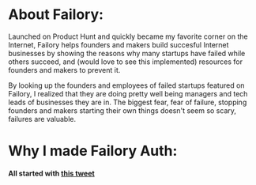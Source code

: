 # About Failory:

Launched on Product Hunt and quickly became my favorite corner on the Internet, Failory helps founders and makers build succesful Internet businesses by showing the reasons why many startups have failed while others succeed, and (would love to see this implemented) resources for founders and makers to prevent it.

By looking up the founders and employees of failed startups featured on Failory, I realized that they are doing pretty well being managers and tech leads of businesses they are in. The biggest fear, fear of failure, stopping founders and makers starting their own things doesn't seem so scary, failures are valuable.

# Why I made Failory Auth:
#### All started with [this tweet](https://twitter.com/nhat_ldinh/status/1100082786633838605)


